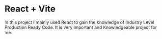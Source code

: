 # React + Vite
In this project I mainly used React to gain the knowledge of Industry Level Production Ready Code. It is very important and Knowledgeable project for me.

